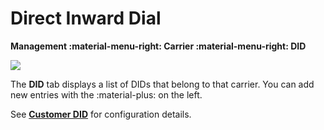 # Direct Inward Dial

**Management :material-menu-right: Carrier :material-menu-right: DID**

<img src= "/carrier/img/carrierdid.png">

The **DID** tab displays a list of DIDs that belong to that carrier. You can add new entries with the :material-plus: on the left.

See [**Customer DID**](https://docs.connexcs.com/customer/did/) for configuration details.
